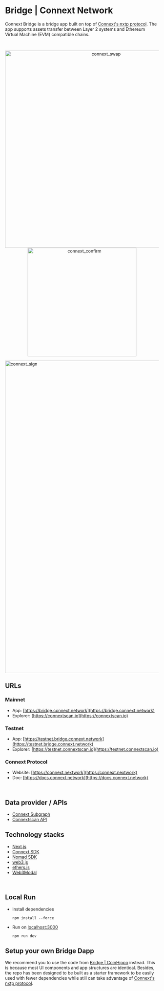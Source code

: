 # Bridge | Connext Network

Connext Bridge is a bridge app built on top of [Connext's nxtp protocol](https://github.com/connext/nxtp). The app supports assets transfer between Layer 2 systems and Ethereum Virtual Machine (EVM) compatible chains. 


<br>

<p float="left" align="center">
<img width="646" alt="connext_swap" src="https://user-images.githubusercontent.com/13881651/154973828-1a3767e4-ca45-40ed-9ee0-4f406e9eacca.png">
<img width="356" alt="connext_confirm" src="https://user-images.githubusercontent.com/13881651/154973848-88da7726-71af-403c-8bc1-4a63f3bd981b.png">
</p>
<img width="1024" alt="connext_sign" src="https://user-images.githubusercontent.com/13881651/154971793-649cb8e3-eab1-463f-9982-109c8eb4c4cb.png">

## URLs
### Mainnet
- App: [https://bridge.connext.network](https://bridge.connext.network)
- Explorer: [https://connextscan.io](https://connextscan.io)
### Testnet
- App: [https://testnet.bridge.connext.network](https://testnet.bridge.connext.network)
- Explorer: [https://testnet.connextscan.io](https://testnet.connextscan.io)
### Connext Protocol
- Website: [https://connext.nextwork](https:/connext.nextwork)
- Doc: [https://docs.connext.network](https://docs.connext.network)

<br>

## Data provider / APIs
- [Connext Subgraph](https://github.com/connext/nxtp/tree/main/packages/subgraph)
- [Connextscan API](https://github.com/CoinHippo-Labs/connextscan-lambda)

## Technology stacks
- [Next.js](https://nextjs.org/)
- [Connext SDK](https://github.com/connext/nxtp)
- [Nomad SDK](https://github.com/nomad-xyz/nomad-monorepo)
- [web3.js](https://github.com/ChainSafe/web3.js)
- [ethers.js](https://github.com/ethers-io/ethers.js)
- [Web3Modal](https://github.com/Web3Modal/web3modal)

<br>

## Local Run
- Install dependencies
  ```
  npm install --force
  ```

- Run on [localhost:3000](http://localhost:3000)
  ```
  npm run dev
  ```

## Setup your own Bridge Dapp
We recommend you to use the code from [Bridge | CoinHippo](https://github.com/CoinHippo-Labs/connext-bridge) instead. This is because most UI components and app structures are identical. Besides, the repo has been designed to be built as a starter framework to be easily used with fewer dependencies while still can take advantage of [Connext's nxtp protocol](https://github.com/connext/nxtp).
